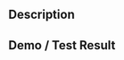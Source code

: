 ## Description
<!-- What is this PR about -->


## Demo / Test Result
<!-- For FE changes, please attach screenshots/gif/video to show case the work -->
<!-- For Bug fix, please attach BEFORE & AFTER -->
<!-- For BE changes, how it's been verified? Unit test / E2E test result -->
